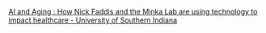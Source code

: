 [AI and Aging : How Nick Faddis and the Minka Lab are using technology to impact healthcare - University of Southern Indiana](https://qi.tc/qi/112797)